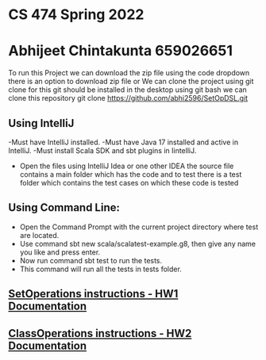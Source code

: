 # CS 474 Spring 2022 
# Abhijeet Chintakunta 659026651

To run this Project we can download the zip file using the code dropdown there is an option to download zip file
or 
We can clone the project using git clone for this git should be installed in the desktop using git bash we can clone this repository git clone https://github.com/abhi2596/SetOpDSL.git

## Using IntelliJ
  -Must have IntelliJ installed.
  -Must have Java 17 installed and active in IntelliJ.
  -Must install Scala SDK and sbt plugins in IintelliJ.
  - Open the files using IntelliJ Idea or one other IDEA the source file contains a main folder which has the code and to test there is a test folder which contains the test cases on which these code is tested
  
## Using Command Line:
  - Open the Command Prompt with the current project directory where test are located.
  - Use command sbt new scala/scalatest-example.g8, then give any name you like and press enter.
  - Now run command sbt test to run the tests. 
  - This command will run all the tests in tests folder.

## [SetOperations instructions - HW1 Documentation](SetOpDSL.md)
## [ClassOperations instructions - HW2 Documentation](ClassOperation.md)
